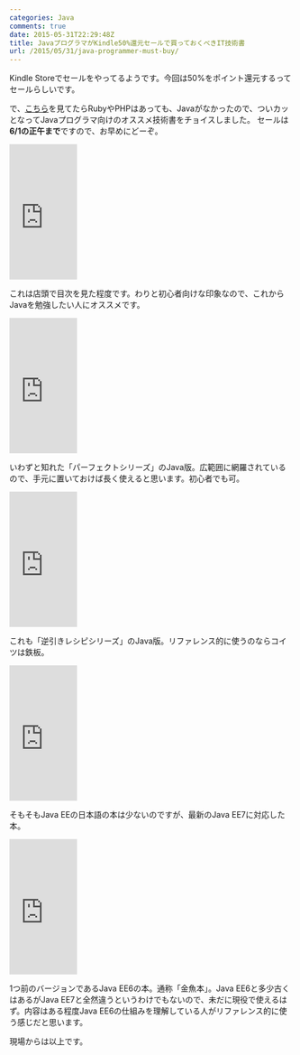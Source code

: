 ```yaml
---
categories: Java
comments: true
date: 2015-05-31T22:29:48Z
title: JavaプログラマがKindle50%還元セールで買っておくべきIT技術書
url: /2015/05/31/java-programmer-must-buy/
---
```


Kindle Storeでセールをやってるようです。今回は50%をポイント還元するってセールらしいです。

で、[こちら](http://www.kinleit.link/web/post-4954#Web-2)を見てたらRubyやPHPはあっても、Javaがなかったので、ついカッとなってJavaプログラマ向けのオススメ技術書をチョイスしました。
セールは**6/1の正午まで**ですので、お早めにどーぞ。

<iframe src="http://rcm-fe.amazon-adsystem.com/e/cm?lt1=_blank&bc1=000000&IS2=1&bg1=FFFFFF&fc1=000000&lc1=0000FF&t=zephiransas-22&o=9&p=8&l=as4&m=amazon&f=ifr&ref=ss_til&asins=B00MIM1KFC" style="width:120px;height:240px;" scrolling="no" marginwidth="0" marginheight="0" frameborder="0"></iframe>

これは店頭で目次を見た程度です。わりと初心者向けな印象なので、これからJavaを勉強したい人にオススメです。

<iframe src="http://rcm-fe.amazon-adsystem.com/e/cm?lt1=_blank&bc1=000000&IS2=1&bg1=FFFFFF&fc1=000000&lc1=0000FF&t=zephiransas-22&o=9&p=8&l=as4&m=amazon&f=ifr&ref=ss_til&asins=B00V2WMQNE" style="width:120px;height:240px;" scrolling="no" marginwidth="0" marginheight="0" frameborder="0"></iframe>

いわずと知れた「パーフェクトシリーズ」のJava版。広範囲に網羅されているので、手元に置いておけば長く使えると思います。初心者でも可。

<iframe src="http://rcm-fe.amazon-adsystem.com/e/cm?lt1=_blank&bc1=000000&IS2=1&bg1=FFFFFF&fc1=000000&lc1=0000FF&t=zephiransas-22&o=9&p=8&l=as4&m=amazon&f=ifr&ref=ss_til&asins=B00JS1EHH4" style="width:120px;height:240px;" scrolling="no" marginwidth="0" marginheight="0" frameborder="0"></iframe>

これも「逆引きレシピシリーズ」のJava版。リファレンス的に使うのならコイツは鉄板。

<iframe src="http://rcm-fe.amazon-adsystem.com/e/cm?lt1=_blank&bc1=000000&IS2=1&bg1=FFFFFF&fc1=000000&lc1=0000FF&t=zephiransas-22&o=9&p=8&l=as4&m=amazon&f=ifr&ref=ss_til&asins=B00XTOSYIY" style="width:120px;height:240px;" scrolling="no" marginwidth="0" marginheight="0" frameborder="0"></iframe>

そもそもJava EEの日本語の本は少ないのですが、最新のJava EE7に対応した本。

<iframe src="http://rcm-fe.amazon-adsystem.com/e/cm?lt1=_blank&bc1=000000&IS2=1&bg1=FFFFFF&fc1=000000&lc1=0000FF&t=zephiransas-22&o=9&p=8&l=as4&m=amazon&f=ifr&ref=ss_til&asins=B0088L9I4W" style="width:120px;height:240px;" scrolling="no" marginwidth="0" marginheight="0" frameborder="0"></iframe>

1つ前のバージョンであるJava EE6の本。通称「金魚本」。Java EE6と多少古くはあるがJava EE7と全然違うというわけでもないので、未だに現役で使えるはず。内容はある程度Java EE6の仕組みを理解している人がリファレンス的に使う感じだと思います。

現場からは以上です。
